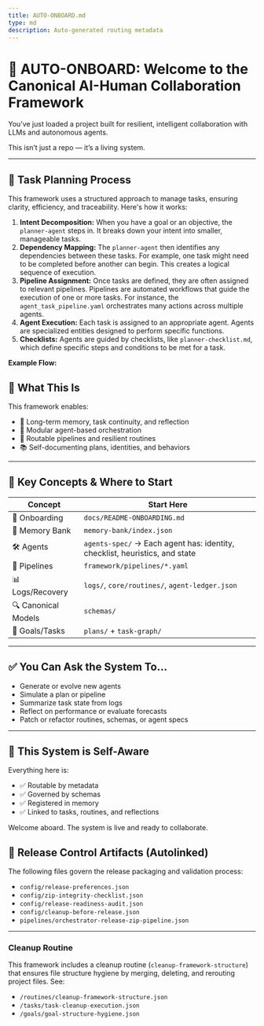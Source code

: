 ```yaml
---
title: AUTO-ONBOARD.md
type: md
description: Auto-generated routing metadata
---
```


# 🤖 AUTO-ONBOARD: Welcome to the Canonical AI-Human Collaboration Framework

You’ve just loaded a project built for resilient, intelligent collaboration with LLMs and autonomous agents.

This isn’t just a repo — it’s a living system.

---

## 🎯 Task Planning Process

This framework uses a structured approach to manage tasks, ensuring clarity, efficiency, and traceability. Here's how it works:

1.  **Intent Decomposition:** When you have a goal or an objective, the `planner-agent` steps in. It breaks down your intent into smaller, manageable tasks.
2.  **Dependency Mapping:** The `planner-agent` then identifies any dependencies between these tasks. For example, one task might need to be completed before another can begin. This creates a logical sequence of execution.
3.  **Pipeline Assignment:** Once tasks are defined, they are often assigned to relevant pipelines. Pipelines are automated workflows that guide the execution of one or more tasks. For instance, the `agent_task_pipeline.yaml` orchestrates many actions across multiple agents.
4.  **Agent Execution:** Each task is assigned to an appropriate agent. Agents are specialized entities designed to perform specific functions.
5. **Checklists:** Agents are guided by checklists, like `planner-checklist.md`, which define specific steps and conditions to be met for a task.

**Example Flow:**


## 🧭 What This Is

This framework enables:

- 🧠 Long-term memory, task continuity, and reflection
- 🤖 Modular agent-based orchestration
- 🔁 Routable pipelines and resilient routines
- 📚 Self-documenting plans, identities, and behaviors

---

## 📂 Key Concepts & Where to Start

| Concept         | Start Here                                   |
|-----------------|-----------------------------------------------|
| 📘 Onboarding   | `docs/README-ONBOARDING.md`                   |
| 🧠 Memory Bank  | `memory-bank/index.json`                      |
| 🛠️ Agents       | `agents-spec/` → Each agent has: identity, checklist, heuristics, and state |
| 🔄 Pipelines    | `framework/pipelines/*.yaml`                 |
| 📊 Logs/Recovery| `logs/`, `core/routines/`, `agent-ledger.json`|
| 🔍 Canonical Models | `schemas/`                                |
| 🎯 Goals/Tasks  | `plans/` + `task-graph/`                      |

---

## ✅ You Can Ask the System To...

- Generate or evolve new agents
- Simulate a plan or pipeline
- Summarize task state from logs
- Reflect on performance or evaluate forecasts
- Patch or refactor routines, schemas, or agent specs

---

## 🔁 This System is Self-Aware

Everything here is:

- ✅ Routable by metadata
- ✅ Governed by schemas
- ✅ Registered in memory
- ✅ Linked to tasks, routines, and reflections

Welcome aboard. The system is live and ready to collaborate.

## 🔗 Release Control Artifacts (Autolinked)

The following files govern the release packaging and validation process:

- `config/release-preferences.json`
- `config/zip-integrity-checklist.json`
- `config/release-readiness-audit.json`
- `config/cleanup-before-release.json`
- `pipelines/orchestrator-release-zip-pipeline.json`

---
### Cleanup Routine
This framework includes a cleanup routine (`cleanup-framework-structure`) that ensures file structure hygiene by merging, deleting, and rerouting project files. See:
- `/routines/cleanup-framework-structure.json`
- `/tasks/task-cleanup-execution.json`
- `/goals/goal-structure-hygiene.json`
